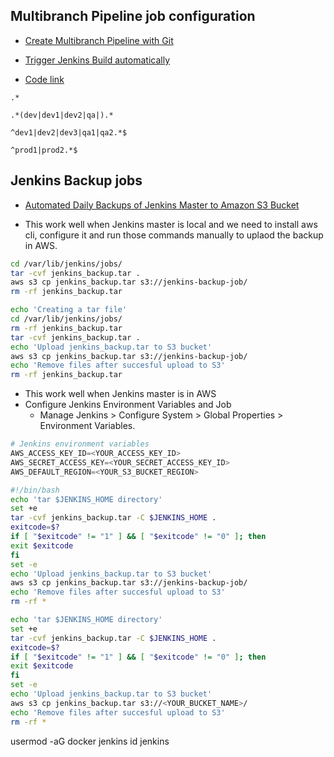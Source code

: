 
## Multibranch Pipeline job configuration
* [Create Multibranch Pipeline with Git](https://www.youtube.com/watch?v=tuxO7ZXplRE&t=1s)

* [Trigger Jenkins Build automatically](https://www.youtube.com/watch?v=CmwTPxdx24Y)

* [Code link](https://github.com/leonardtia1/pipeline-groovy-test.git)
```
.* 

.*(dev|dev1|dev2|qa|).*

^dev1|dev2|dev3|qa1|qa2.*$

^prod1|prod2.*$
```



## Jenkins Backup jobs
* [Automated Daily Backups of Jenkins Master to Amazon S3 Bucket](https://medium.com/@bennirus/automated-daily-backups-of-jenkins-master-to-amazon-s3-bucket-1ba6e875c0f0)

* This work well when Jenkins master is local and we need to install aws cli, configure it and run those commands manually to uplaod the backup in AWS.

```sh
cd /var/lib/jenkins/jobs/
tar -cvf jenkins_backup.tar .
aws s3 cp jenkins_backup.tar s3://jenkins-backup-job/
rm -rf jenkins_backup.tar
```

```sh
echo 'Creating a tar file'
cd /var/lib/jenkins/jobs/
rm -rf jenkins_backup.tar
tar -cvf jenkins_backup.tar .
echo 'Upload jenkins_backup.tar to S3 bucket'
aws s3 cp jenkins_backup.tar s3://jenkins-backup-job/
echo 'Remove files after succesful upload to S3'
rm -rf jenkins_backup.tar
```

* This work well when Jenkins master is in AWS
* Configure Jenkins Environment Variables and Job
    * Manage Jenkins > Configure System > Global Properties > Environment Variables.

```s
# Jenkins environment variables
AWS_ACCESS_KEY_ID=<YOUR_ACCESS_KEY_ID>
AWS_SECRET_ACCESS_KEY=<YOUR_SECRET_ACCESS_KEY_ID>
AWS_DEFAULT_REGION=<YOUR_S3_BUCKET_REGION>
```

```sh
#!/bin/bash
echo 'tar $JENKINS_HOME directory'
set +e 
tar -cvf jenkins_backup.tar -C $JENKINS_HOME .
exitcode=$?
if [ "$exitcode" != "1" ] && [ "$exitcode" != "0" ]; then
exit $exitcode
fi
set -e
echo 'Upload jenkins_backup.tar to S3 bucket'
aws s3 cp jenkins_backup.tar s3://jenkins-backup-job/
echo 'Remove files after succesful upload to S3'
rm -rf *
```

```sh
echo 'tar $JENKINS_HOME directory'
set +e 
tar -cvf jenkins_backup.tar -C $JENKINS_HOME .
exitcode=$?
if [ "$exitcode" != "1" ] && [ "$exitcode" != "0" ]; then
exit $exitcode
fi
set -e
echo 'Upload jenkins_backup.tar to S3 bucket'
aws s3 cp jenkins_backup.tar s3://<YOUR_BUCKET_NAME>/
echo 'Remove files after succesful upload to S3'
rm -rf *
```

usermod -aG docker jenkins
id jenkins